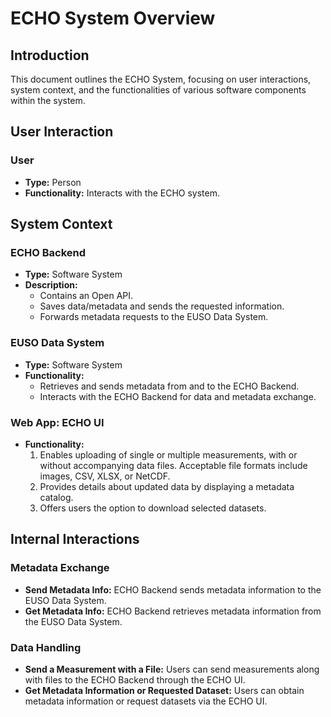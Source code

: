 # ECHO System Overview

## Introduction
This document outlines the ECHO System, focusing on user interactions, system context, and the functionalities of various software components within the system.

## User Interaction
### User
- **Type:** Person
- **Functionality:** Interacts with the ECHO system.

## System Context
### ECHO Backend
- **Type:** Software System
- **Description:** 
  - Contains an Open API.
  - Saves data/metadata and sends the requested information.
  - Forwards metadata requests to the EUSO Data System.

### EUSO Data System
- **Type:** Software System
- **Functionality:** 
  - Retrieves and sends metadata from and to the ECHO Backend.
  - Interacts with the ECHO Backend for data and metadata exchange.

### Web App: ECHO UI
- **Functionality:**
  1. Enables uploading of single or multiple measurements, with or without accompanying data files. Acceptable file formats include images, CSV, XLSX, or NetCDF.
  2. Provides details about updated data by displaying a metadata catalog.
  3. Offers users the option to download selected datasets.

## Internal Interactions
### Metadata Exchange
- **Send Metadata Info:** ECHO Backend sends metadata information to the EUSO Data System.
- **Get Metadata Info:** ECHO Backend retrieves metadata information from the EUSO Data System.

### Data Handling
- **Send a Measurement with a File:** Users can send measurements along with files to the ECHO Backend through the ECHO UI.
- **Get Metadata Information or Requested Dataset:** Users can obtain metadata information or request datasets via the ECHO UI.
